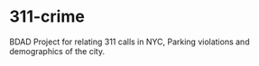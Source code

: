 # 311-crime
BDAD Project for relating 311 calls in NYC, Parking violations and demographics of the city.
